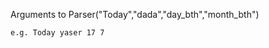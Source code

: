    Arguments to Parser("Today","dada","day_bth","month_bth")
                     
    e.g. Today yaser 17 7 
